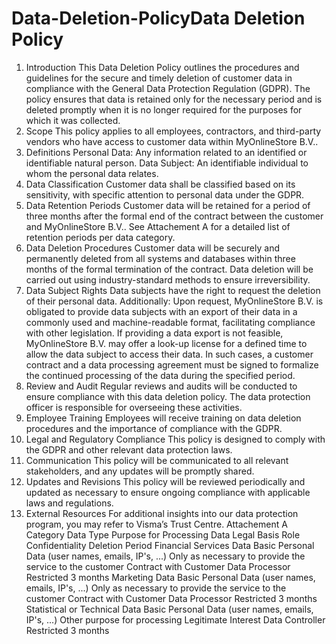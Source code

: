 # Data-Deletion-PolicyData Deletion Policy
1. Introduction
This Data Deletion Policy outlines the procedures and guidelines for the secure and timely
deletion of customer data in compliance with the General Data Protection Regulation
(GDPR). The policy ensures that data is retained only for the necessary period and is
deleted promptly when it is no longer required for the purposes for which it was collected.
2. Scope
This policy applies to all employees, contractors, and third-party vendors who have access
to customer data within MyOnlineStore B.V..
3. Definitions
Personal Data: Any information related to an identified or identifiable natural person.
Data Subject: An identifiable individual to whom the personal data relates.
4. Data Classification
Customer data shall be classified based on its sensitivity, with specific attention to personal
data under the GDPR.
5. Data Retention Periods
Customer data will be retained for a period of three months after the formal end of the
contract between the customer and MyOnlineStore B.V..
See Attachement A for a detailed list of retention periods per data category.
6. Data Deletion Procedures
Customer data will be securely and permanently deleted from all systems and databases
within three months of the formal termination of the contract.
Data deletion will be carried out using industry-standard methods to ensure irreversibility.
7. Data Subject Rights
Data subjects have the right to request the deletion of their personal data. Additionally:
Upon request, MyOnlineStore B.V. is obligated to provide data subjects with an export of
their data in a commonly used and machine-readable format, facilitating compliance with
other legislation.
If providing a data export is not feasible, MyOnlineStore B.V. may offer a look-up license for
a defined time to allow the data subject to access their data. In such cases, a customer
contract and a data processing agreement must be signed to formalize the continued
processing of the data during the specified period.
8. Review and Audit
Regular reviews and audits will be conducted to ensure compliance with this data deletion
policy. The data protection officer is responsible for overseeing these activities.
9. Employee Training
Employees will receive training on data deletion procedures and the importance of
compliance with the GDPR.
10. Legal and Regulatory Compliance
This policy is designed to comply with the GDPR and other relevant data protection laws.
11. Communication
This policy will be communicated to all relevant stakeholders, and any updates will be
promptly shared.
12. Updates and Revisions
This policy will be reviewed periodically and updated as necessary to ensure ongoing
compliance with applicable laws and regulations.
13. External Resources
For additional insights into our data protection program, you may refer to Visma’s Trust
Centre.
Attachement A
Category Data Type Purpose for Processing Data Legal Basis Role Confidentiality Deletion Period
Financial Services
Data
Basic Personal Data
(user names, emails,
IP's, ...)
Only as necessary to provide the
service to the customer
Contract with
Customer Data Processor Restricted 3 months
Marketing Data
Basic Personal Data
(user names, emails,
IP's, ...)
Only as necessary to provide the
service to the customer
Contract with
Customer Data Processor Restricted 3 months
Statistical or
Technical Data
Basic Personal Data
(user names, emails,
IP's, ...) Other purpose for processing Legitimate Interest Data Controller Restricted 3 months
